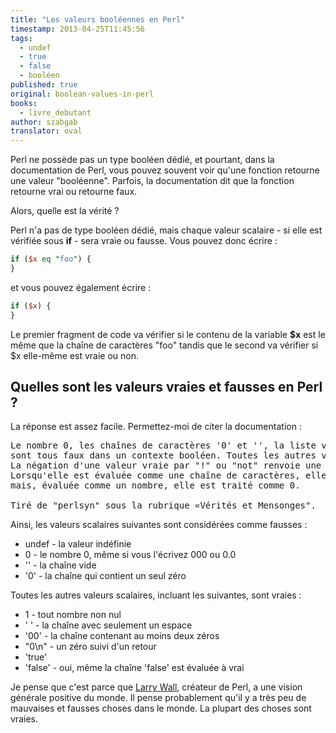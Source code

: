 ```yaml
---
title: "Les valeurs booléennes en Perl"
timestamp: 2013-04-25T11:45:56
tags:
  - undef
  - true
  - false
  - booléen
published: true
original: boolean-values-in-perl
books:
  - livre_debutant
author: szabgab
translator: oval
---
```



Perl ne possède pas un type booléen dédié, et pourtant, dans la documentation de Perl, vous pouvez souvent voir qu'une fonction retourne une valeur "booléenne".
Parfois, la documentation dit que la fonction retourne vrai ou retourne faux.

Alors, quelle est la vérité ?


Perl n'a pas de type booléen dédié, mais chaque valeur scalaire - si elle est vérifiée sous <b>if</b> - sera vraie ou fausse. Vous pouvez donc écrire :

```perl
if ($x eq "foo") {
}
```

et vous pouvez également écrire :

```perl
if ($x) {
}
```

Le premier fragment de code va vérifier si le contenu de la variable <b>$x</b> est le même que la chaîne de caractères "foo"
tandis que le second va vérifier si $x elle-même est vraie ou non.

## Quelles sont les valeurs vraies et fausses en Perl ?

La réponse est assez facile. Permettez-moi de citer la documentation :

<pre>
Le nombre 0, les chaînes de caractères '0' et '', la liste vide "()", et undef
sont tous faux dans un contexte booléen. Toutes les autres valeurs sont vraies.
La négation d'une valeur vraie par "!" ou "not" renvoie une valeur fausse spéciale.
Lorsqu'elle est évaluée comme une chaîne de caractères, elle est traitée comme '',
mais, évaluée comme un nombre, elle est traité comme 0.

Tiré de "perlsyn" sous la rubrique «Vérités et Mensonges".
</pre>

Ainsi, les valeurs scalaires suivantes sont considérées comme fausses :

* undef - la valeur indéfinie
* 0 - le nombre 0, même si vous l'écrivez 000 ou 0.0
* '' - la chaîne vide
* '0' - la chaîne qui contient un seul zéro

Toutes les autres valeurs scalaires, incluant les suivantes, sont vraies :

* 1 - tout nombre non nul
* ' ' - la chaîne avec seulement un espace
* '00' - la chaîne contenant au moins deux zéros
* "0\n" - un zéro suivi d'un retour
* 'true'
* 'false' - oui, même la chaîne 'false' est évaluée à vrai

Je pense que c'est parce que [Larry Wall](http://www.wall.org/~larry/), créateur de Perl, a une vision générale positive du monde.
Il pense probablement qu'il y a très peu de mauvaises et fausses choses dans le monde. La plupart des choses sont vraies.

